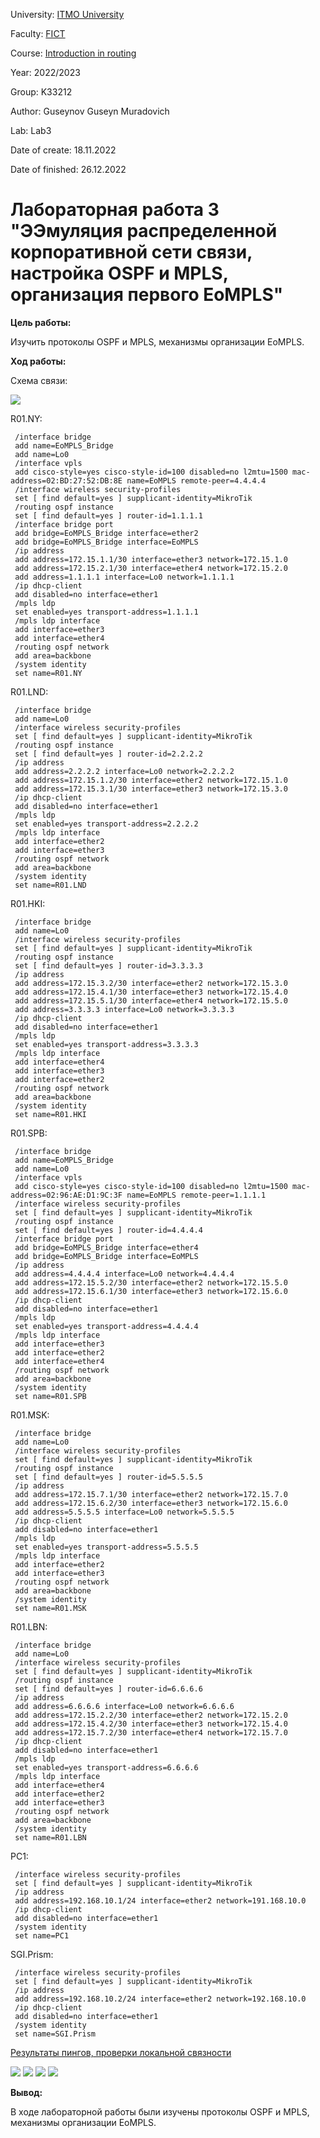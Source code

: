 <p>University: <a href="https://itmo.ru/ru/">ITMO University</a></p>

<p>Faculty: <a href="https://fict.itmo.ru">FICT</a></p>

<p>Course: <a href="https://github.com/itmo-ict-faculty/introduction-in-routing">Introduction in routing</a></p>

<p>Year: 2022/2023</p>

<p>Group: K33212</p>
<p>Author: Guseynov Guseyn Muradovich</p>
<p>Lab: Lab3</p>
<p>Date of create: 18.11.2022</p>
<p>Date of finished: 26.12.2022</p><h1>Лабораторная работа 3 "ЭЭмуляция распределенной корпоративной сети связи, настройка OSPF и MPLS, организация первого EoMPLS"</h1>
<p><b>Цель работы:</b></p>
<p>Изучить протоколы OSPF и MPLS, механизмы организации EoMPLS.</p>

<p><b>Ход работы:</b></p>
<p>Схема связи:</p>
<img src="lab3.png">

<p>R01.NY:</p>

     /interface bridge
     add name=EoMPLS_Bridge
     add name=Lo0
     /interface vpls
     add cisco-style=yes cisco-style-id=100 disabled=no l2mtu=1500 mac-address=02:BD:27:52:DB:8E name=EoMPLS remote-peer=4.4.4.4
     /interface wireless security-profiles
     set [ find default=yes ] supplicant-identity=MikroTik
     /routing ospf instance
     set [ find default=yes ] router-id=1.1.1.1
     /interface bridge port
     add bridge=EoMPLS_Bridge interface=ether2
     add bridge=EoMPLS_Bridge interface=EoMPLS
     /ip address
     add address=172.15.1.1/30 interface=ether3 network=172.15.1.0
     add address=172.15.2.1/30 interface=ether4 network=172.15.2.0
     add address=1.1.1.1 interface=Lo0 network=1.1.1.1
     /ip dhcp-client
     add disabled=no interface=ether1
     /mpls ldp
     set enabled=yes transport-address=1.1.1.1
     /mpls ldp interface
     add interface=ether3
     add interface=ether4
     /routing ospf network
     add area=backbone
     /system identity
     set name=R01.NY
    
<p>R01.LND:</p>

     /interface bridge
     add name=Lo0
     /interface wireless security-profiles
     set [ find default=yes ] supplicant-identity=MikroTik
     /routing ospf instance
     set [ find default=yes ] router-id=2.2.2.2
     /ip address
     add address=2.2.2.2 interface=Lo0 network=2.2.2.2
     add address=172.15.1.2/30 interface=ether2 network=172.15.1.0
     add address=172.15.3.1/30 interface=ether3 network=172.15.3.0
     /ip dhcp-client
     add disabled=no interface=ether1
     /mpls ldp
     set enabled=yes transport-address=2.2.2.2
     /mpls ldp interface
     add interface=ether2
     add interface=ether3
     /routing ospf network
     add area=backbone
     /system identity
     set name=R01.LND
     
<p>R01.HKI:</p>

     /interface bridge
     add name=Lo0
     /interface wireless security-profiles
     set [ find default=yes ] supplicant-identity=MikroTik
     /routing ospf instance
     set [ find default=yes ] router-id=3.3.3.3
     /ip address
     add address=172.15.3.2/30 interface=ether2 network=172.15.3.0
     add address=172.15.4.1/30 interface=ether3 network=172.15.4.0
     add address=172.15.5.1/30 interface=ether4 network=172.15.5.0
     add address=3.3.3.3 interface=Lo0 network=3.3.3.3
     /ip dhcp-client
     add disabled=no interface=ether1
     /mpls ldp
     set enabled=yes transport-address=3.3.3.3
     /mpls ldp interface
     add interface=ether4
     add interface=ether3
     add interface=ether2
     /routing ospf network
     add area=backbone
     /system identity
     set name=R01.HKI

<p>R01.SPB:</p>

     /interface bridge
     add name=EoMPLS_Bridge
     add name=Lo0
     /interface vpls
     add cisco-style=yes cisco-style-id=100 disabled=no l2mtu=1500 mac-address=02:96:AE:D1:9C:3F name=EoMPLS remote-peer=1.1.1.1
     /interface wireless security-profiles
     set [ find default=yes ] supplicant-identity=MikroTik
     /routing ospf instance
     set [ find default=yes ] router-id=4.4.4.4
     /interface bridge port
     add bridge=EoMPLS_Bridge interface=ether4
     add bridge=EoMPLS_Bridge interface=EoMPLS
     /ip address
     add address=4.4.4.4 interface=Lo0 network=4.4.4.4
     add address=172.15.5.2/30 interface=ether2 network=172.15.5.0
     add address=172.15.6.1/30 interface=ether3 network=172.15.6.0
     /ip dhcp-client
     add disabled=no interface=ether1
     /mpls ldp
     set enabled=yes transport-address=4.4.4.4
     /mpls ldp interface
     add interface=ether3
     add interface=ether2
     add interface=ether4
     /routing ospf network
     add area=backbone
     /system identity
     set name=R01.SPB
     
<p>R01.MSK:</p>

     /interface bridge
     add name=Lo0
     /interface wireless security-profiles
     set [ find default=yes ] supplicant-identity=MikroTik
     /routing ospf instance
     set [ find default=yes ] router-id=5.5.5.5
     /ip address
     add address=172.15.7.1/30 interface=ether2 network=172.15.7.0
     add address=172.15.6.2/30 interface=ether3 network=172.15.6.0
     add address=5.5.5.5 interface=Lo0 network=5.5.5.5
     /ip dhcp-client
     add disabled=no interface=ether1
     /mpls ldp
     set enabled=yes transport-address=5.5.5.5
     /mpls ldp interface
     add interface=ether2
     add interface=ether3
     /routing ospf network
     add area=backbone
     /system identity
     set name=R01.MSK
     
<p>R01.LBN:</p>

     /interface bridge
     add name=Lo0
     /interface wireless security-profiles
     set [ find default=yes ] supplicant-identity=MikroTik
     /routing ospf instance
     set [ find default=yes ] router-id=6.6.6.6
     /ip address
     add address=6.6.6.6 interface=Lo0 network=6.6.6.6
     add address=172.15.2.2/30 interface=ether2 network=172.15.2.0
     add address=172.15.4.2/30 interface=ether3 network=172.15.4.0
     add address=172.15.7.2/30 interface=ether4 network=172.15.7.0
     /ip dhcp-client
     add disabled=no interface=ether1
     /mpls ldp
     set enabled=yes transport-address=6.6.6.6
     /mpls ldp interface
     add interface=ether4
     add interface=ether2
     add interface=ether3
     /routing ospf network
     add area=backbone
     /system identity
     set name=R01.LBN
     
<p>PC1:</p>

     /interface wireless security-profiles
     set [ find default=yes ] supplicant-identity=MikroTik
     /ip address
     add address=192.168.10.1/24 interface=ether2 network=191.168.10.0
     /ip dhcp-client
     add disabled=no interface=ether1
     /system identity
     set name=PC1
     
<p>SGI.Prism:</p>
     
     /interface wireless security-profiles
     set [ find default=yes ] supplicant-identity=MikroTik
     /ip address
     add address=192.168.10.2/24 interface=ether2 network=192.168.10.0
     /ip dhcp-client
     add disabled=no interface=ether1
     /system identity
     set name=SGI.Prism
     
     
<p><ins>Результаты пингов, проверки локальной связности</ins></p>
<img src="ping.png">
<img src="ping2.png">
<img src="mpls.png">
<img src="mpls2.png">
<p><b>Вывод:</b></p>
<p>В ходе лабораторной работы были изучены протоколы OSPF и MPLS, механизмы организации EoMPLS.</p>
